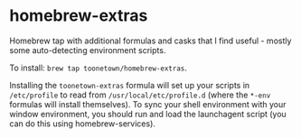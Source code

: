 homebrew-extras
===============

Homebrew tap with additional formulas and casks that I find useful - mostly some auto-detecting environment scripts.

To install: `brew tap toonetown/homebrew-extras`.

Installing the `toonetown-extras` formula will set up your scripts in `/etc/profile` to read from
`/usr/local/etc/profile.d` (where the `*-env` formulas will install themselves).  To sync your shell environment with
your window environment, you should run and load the launchagent script (you can do this using homebrew-services).
